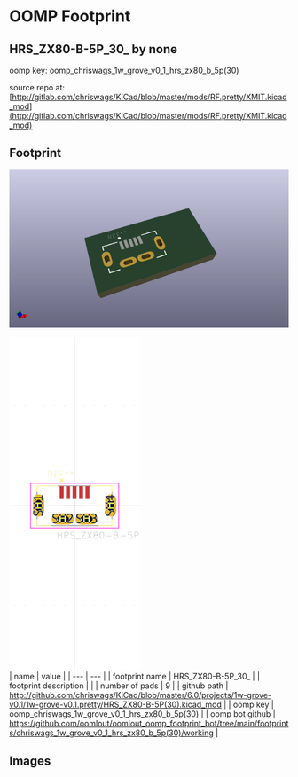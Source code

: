 # OOMP Footprint  
## HRS_ZX80-B-5P_30_  by none  
  
oomp key: oomp_chriswags_1w_grove_v0_1_hrs_zx80_b_5p(30)  
  
source repo at: [http://gitlab.com/chriswags/KiCad/blob/master/mods/RF.pretty/XMIT.kicad_mod](http://gitlab.com/chriswags/KiCad/blob/master/mods/RF.pretty/XMIT.kicad_mod)  
## Footprint  
  
[![working_kicad_pcb_3d.png](working_kicad_pcb_3d_600.png)](working_kicad_pcb_3d.png)  
  
[![working.png](working_600.png)](working.png)  
| name | value | 
| --- | --- | 
| footprint name | HRS_ZX80-B-5P_30_ | 
| footprint description |  | 
| number of pads | 9 | 
| github path | http://github.com/chriswags/KiCad/blob/master/6.0/projects/1w-grove-v0.1/1w-grove-v0.1.pretty/HRS_ZX80-B-5P(30).kicad_mod | 
| oomp key | oomp_chriswags_1w_grove_v0_1_hrs_zx80_b_5p(30) | 
| oomp bot github | https://github.com/oomlout/oomlout_oomp_footprint_bot/tree/main/footprints/chriswags_1w_grove_v0_1_hrs_zx80_b_5p(30)/working | 
## Images  
